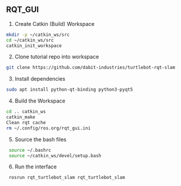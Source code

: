 ## RQT_GUI

1. Create Catkin (Build) Workspace
```bash
mkdir -p ~/catkin_ws/src
cd ~/catkin_ws/src
catkin_init_workspace
```
2. Clone tutorial repo into workspace
```bash
git clone https://github.com/dabit-industries/turtlebot-rqt-slam
```
3. Install dependencies
```bash
sudo apt install python-qt-binding python3-pyqt5
```
4. Build the Workspace
```bash
cd .. catkin_ws
catkin_make
Clean rqt cache
rm ~/.config/ros.org/rqt_gui.ini
```
5. Source the bash files
```bash
 source ~/.bashrc
 source ~/catkin_ws/devel/setup.bash
 ```
6. Run the interface
```bash
 rosrun rqt_turtlebot_slam rqt_turtlebot_slam
```
